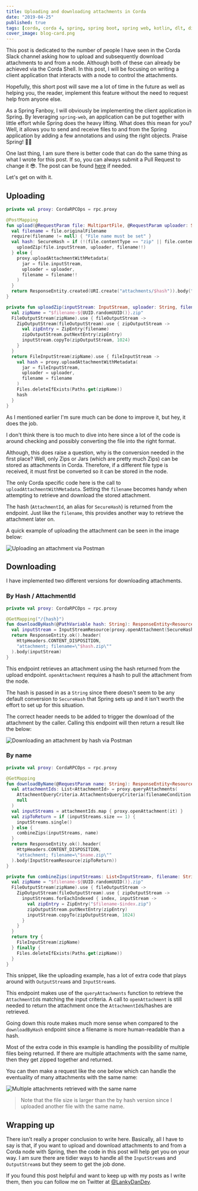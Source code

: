 ```yaml
---
title: Uploading and downloading attachments in Corda
date: "2019-04-25"
published: true
tags: [corda, corda 4, spring, spring boot, spring web, kotlin, dlt, distributed ledger technology, blockchain]
cover_image: blog-card.png
---
```


This post is dedicated to the number of people I have seen in the Corda Slack channel asking how to upload and subsequently download attachments to and from a node. Although both of these can already be achieved via the Corda Shell. In this post, I will be focusing on writing a client application that interacts with a node to control the attachments.

Hopefully, this short post will save me a lot of time in the future as well as helping you, the reader, implement this feature without the need to request help from anyone else.

As a Spring Fanboy, I will obviously be implementing the client application in Spring. By leveraging `spring-web`, an application can be put together with little effort while Spring does the heavy lifting. What does this mean for you? Well, it allows you to send and receive files to and from the Spring application by adding a few annotations and using the right objects. Praise Spring! 🙌🙏

One last thing, I am sure there is better code that can do the same thing as what I wrote for this post. If so, you can always submit a Pull Request to change it 😎. The post can be found [here](https://github.com/lankydan/lankydanblog-jamstack/blob/master/content/blog/2019/corda-attachment-download/index.md) if needed.

Let's get on with it.

## Uploading

```kotlin
private val proxy: CordaRPCOps = rpc.proxy

@PostMapping
fun upload(@RequestParam file: MultipartFile, @RequestParam uploader: String): ResponseEntity<String> {
  val filename = file.originalFilename
  require(filename != null) { "File name must be set" }
  val hash: SecureHash = if (!(file.contentType == "zip" || file.contentType == "jar")) {
    uploadZip(file.inputStream, uploader, filename!!)
  } else {
    proxy.uploadAttachmentWithMetadata(
      jar = file.inputStream,
      uploader = uploader,
      filename = filename!!
    )
  }
  return ResponseEntity.created(URI.create("attachments/$hash")).body("Attachment uploaded with hash - $hash")
}

private fun uploadZip(inputStream: InputStream, uploader: String, filename: String): AttachmentId {
  val zipName = "$filename-${UUID.randomUUID()}.zip"
  FileOutputStream(zipName).use { fileOutputStream ->
    ZipOutputStream(fileOutputStream).use { zipOutputStream ->
      val zipEntry = ZipEntry(filename)
      zipOutputStream.putNextEntry(zipEntry)
      inputStream.copyTo(zipOutputStream, 1024)
    }
  }
  return FileInputStream(zipName).use { fileInputStream ->
    val hash = proxy.uploadAttachmentWithMetadata(
      jar = fileInputStream,
      uploader = uploader,
      filename = filename
    )
    Files.deleteIfExists(Paths.get(zipName))
    hash
  }
}
```

As I mentioned earlier I'm sure much can be done to improve it, but hey, it does the job.

I don't think there is too much to dive into here since a lot of the code is around checking and possibly converting the file into the right format.

Although, this does raise a question, why is the conversion needed in the first place? Well, only Zips or Jars (which are pretty much Zips) can be stored as attachments in Corda. Therefore, if a different file type is received, it must first be converted so it can be stored in the node.

The only Corda specific code here is the call to `uploadAttachmentWithMetadata`. Setting the `filename` becomes handy when attempting to retrieve and download the stored attachment.

The hash (`AttachmentId`, an alias for `SecureHash`) is returned from the endpoint. Just like the `filename`, this provides another way to retrieve the attachment later on.

A quick example of uploading the attachment can be seen in the image below:

![Uploading an attachment via Postman](upload.png)

## Downloading

I have implemented two different versions for downloading attachments.

### By Hash / AttachmentId

```kotlin
private val proxy: CordaRPCOps = rpc.proxy

@GetMapping("/{hash}")
fun downloadByHash(@PathVariable hash: String): ResponseEntity<Resource> {
  val inputStream = InputStreamResource(proxy.openAttachment(SecureHash.parse(hash)))
  return ResponseEntity.ok().header(
    HttpHeaders.CONTENT_DISPOSITION,
    "attachment; filename=\"$hash.zip\""
  ).body(inputStream)
}
```

This endpoint retrieves an attachment using the hash returned from the upload endpoint. `openAttachment` requires a hash to pull the attachment from the node.

The hash is passed in as a `String` since there doesn't seem to be any default conversion to `SecureHash` that Spring sets up and it isn't worth the effort to set up for this situation.

The correct header needs to be added to trigger the download of the attachment by the caller. Calling this endpoint will then return a result like the below:

![Downloading an attachment by hash via Postman](by-hash.png)

### By name

```kotlin
private val proxy: CordaRPCOps = rpc.proxy

@GetMapping
fun downloadByName(@RequestParam name: String): ResponseEntity<Resource> {
  val attachmentIds: List<AttachmentId> = proxy.queryAttachments(
    AttachmentQueryCriteria.AttachmentsQueryCriteria(filenameCondition = Builder.equal(name)),
    null
  )
  val inputStreams = attachmentIds.map { proxy.openAttachment(it) }
  val zipToReturn = if (inputStreams.size == 1) {
    inputStreams.single()
  } else {
    combineZips(inputStreams, name)
  }
  return ResponseEntity.ok().header(
    HttpHeaders.CONTENT_DISPOSITION,
    "attachment; filename=\"$name.zip\""
  ).body(InputStreamResource(zipToReturn))
}

private fun combineZips(inputStreams: List<InputStream>, filename: String): InputStream {
  val zipName = "$filename-${UUID.randomUUID()}.zip"
  FileOutputStream(zipName).use { fileOutputStream ->
    ZipOutputStream(fileOutputStream).use { zipOutputStream ->
      inputStreams.forEachIndexed { index, inputStream ->
        val zipEntry = ZipEntry("$filename-$index.zip")
        zipOutputStream.putNextEntry(zipEntry)
        inputStream.copyTo(zipOutputStream, 1024)
      }
    }
  }
  return try {
    FileInputStream(zipName)
  } finally {
    Files.deleteIfExists(Paths.get(zipName))
  }
}
```

This snippet, like the uploading example, has a lot of extra code that plays around with `OutputStream`s and `InputStream`s.

This endpoint makes use of the `queryAttachments` function to retrieve the `AttachmentId`s matching the input criteria. A call to `openAttachment` is still needed to return the attachment once the `AttachmentId`s/hashes are retrieved. 

Going down this route makes much more sense when compared to the `downloadByHash` endpoint since a filename is more human-readable than a hash.

Most of the extra code in this example is handling the possibility of multiple files being returned. If there are multiple attachments with the same name, then they get zipped together and returned.

You can then make a request like the one below which can handle the eventuality of many attachments with the same name:

![Multiple attachments retrieved with the same name](by-name-multiple-attachments.png)

> Note that the file size is larger than the by hash version since I uploaded another file with the same name.

## Wrapping up

There isn't really a proper conclusion to write here. Basically, all I have to say is that, if you want to upload and download attachments to and from a Corda node with Spring, then the code in this post will help get you on your way. I am sure there are tidier ways to handle all the `InputStream`s and `OutputStream`s but they seem to get the job done.

If you found this post helpful and want to keep up with my posts as I write them, then you can follow me on Twitter at [@LankyDanDev](https://twitter.com/lankydandev).
